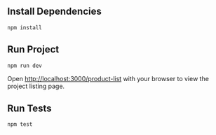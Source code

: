 ## Install Dependencies
```bash
npm install
```

## Run Project
```bash
npm run dev
```

Open [http://localhost:3000/product-list](http://localhost:3000/product-list) with your browser to view the project listing page.


## Run Tests
```bash
npm test
```

